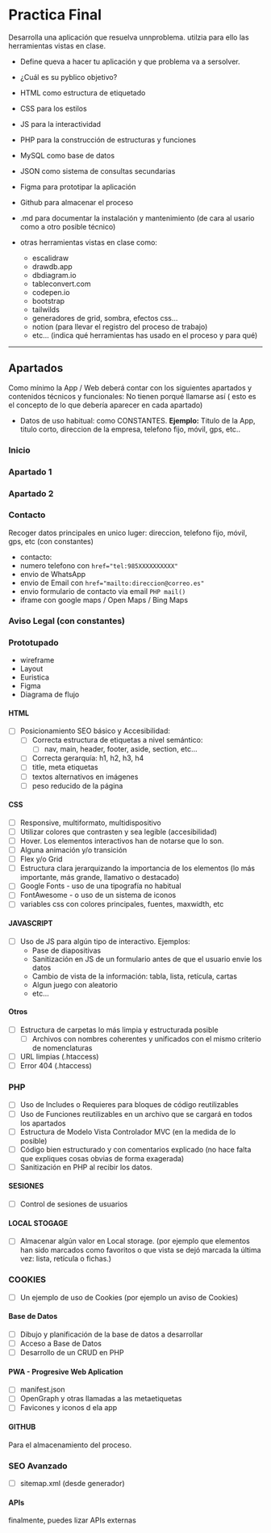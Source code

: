 # Practica Final
Desarrolla una aplicación que resuelva unnproblema. utilzia para ello las herramientas vistas en clase.

- Define queva a hacer tu aplicación y que problema va a sersolver.
- ¿Cuál es su pyblico objetivo?

- HTML como estructura de etiquetado
- CSS para los estilos
- JS para la interactividad
- PHP para la construcción de estructuras y funciones
- MySQL como base de datos
- JSON como sistema de consultas secundarias
- Figma para prototipar la aplicación
- Github para almacenar el proceso
- .md para documentar la instalación y mantenimiento (de cara al usario como a otro posible técnico)
- otras herramientas vistas en clase como:
  - escalidraw
  - drawdb.app
  - dbdiagram.io
  - tableconvert.com
  - codepen.io
  - bootstrap
  - tailwilds
  - generadores de grid, sombra, efectos css...
  - notion (para llevar el registro del proceso de trabajo)
  - etc... (indica qué herramientas has usado en el proceso y para qué)


-------

## Apartados
Como mínimo la App / Web deberá contar con los siguientes apartados y contenidos técnicos y funcionales:
No tienen porqué llamarse así ( esto es el concepto de lo que debería aparecer en cada apartado)

- Datos de uso habitual: como CONSTANTES.
  **Ejemplo:** Titulo de la App, titulo corto, direccion de la empresa, telefono fijo, móvil, gps, etc..


### Inicio

### Apartado 1

### Apartado 2


### Contacto
Recoger datos principales en unico luger:
direccion, telefono fijo, móvil, gps, etc (con constantes)

- contacto: 
 - numero telefono con `href="tel:985XXXXXXXXXX"`
 - envio de WhatsApp
 - envio de Email con `href="mailto:direccion@correo.es"`
 - envio formulario de contacto via email `PHP mail()`
  - iframe con google maps / Open Maps / Bing Maps

### Aviso Legal (con constantes)


### Prototupado
- wireframe
- Layout
- Euristica
- Figma
- Diagrama de flujo


#### HTML
- [ ] Posicionamiento SEO básico y Accesibilidad:
  - [ ] Correcta estructura de etiquetas a nivel semántico:
    - [ ] nav, main, header, footer, aside, section, etc...
  - [ ] Correcta gerarquía: h1, h2, h3, h4
  - [ ] title, meta etiquetas
  - [ ] textos alternativos en imágenes
  - [ ] peso reducido de la página
  
#### CSS     
  - [ ] Responsive, multiformato, multidispositivo
  - [ ] Utilizar colores que contrasten y sea legible (accesibilidad)
  - [ ] Hover. Los elementos interactivos han de notarse que lo son.
  - [ ] Alguna animación y/o transición
  - [ ] Flex y/o Grid
  - [ ] Estructura clara jerarquizando la importancia de los elementos (lo más importante, más grande, llamativo o destacado)
  - [ ] Google Fonts - uso de una tipografía no habitual
  - [ ] FontAwesome - o uso de un sistema de iconos 
- [ ] variables css con colores principales, fuentes, maxwidth, etc

#### JAVASCRIPT
  - [ ] Uso de JS para algún tipo de interactivo. Ejemplos:
      - Pase de diapositivas
      - Sanitización en JS de un formulario antes de que el usuario envie los datos
      - Cambio de vista de la información: tabla, lista, retícula, cartas
      - Algun juego con aleatorio
      - etc...

#### Otros   
- [ ] Estructura de carpetas lo más limpia y estructurada posible
  - [ ] Archivos con nombres coherentes y unificados con el mismo criterio de nomenclaturas
- [ ] URL limpias (.htaccess)
- [ ] Error 404 (.htaccess)

### PHP
- [ ] Uso de Includes o Requieres para bloques de código reutilizables
- [ ] Uso de Funciones reutilizables en un archivo que se cargará en todos los apartados
- [ ] Estructura de Modelo Vista Controlador MVC (en la medida de lo posible)
- [ ] Código bien estructurado y con comentarios explicado (no hace falta que expliques cosas obvias de forma exagerada)
- [ ] Sanitización en PHP al recibir los datos.

#### SESIONES
- [ ] Control de sesiones de usuarios

#### LOCAL STOGAGE
- [ ] Almacenar algún valor en Local storage. (por ejemplo que elementos han sido marcados como favoritos o que vista se dejó marcada la última vez: lista, retícula o fichas.)

### COOKIES
- [ ] Un ejemplo de uso de Cookies (por ejemplo un aviso de Cookies)

#### Base de Datos
- [ ] Dibujo y planificación de la base de datos a desarrollar
- [ ] Acceso a Base de Datos
- [ ] Desarrollo de un CRUD en PHP

#### PWA - Progresive Web Aplication
- [ ] manifest.json
- [ ] OpenGraph y otras llamadas a las metaetiquetas
- [ ] Favicones y iconos d ela app

#### GITHUB
Para el almacenamiento del proceso.

### SEO Avanzado
- [ ] sitemap.xml (desde generador)

#### APIs
finalmente, puedes lizar  APIs externas

